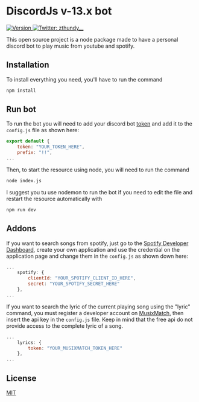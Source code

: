 # DiscordJs v-13.x bot

<p>
  <a href="https://github.com/zThundy/discord-bot/releases" target="_blank">
    <img alt="Version" src="https://img.shields.io/badge/version-0.1.5-blue.svg" />
  </a>
  <a href="https://twitter.com/zthundy__" target="_blank">
    <img alt="Twitter: zthundy__" src="https://img.shields.io/twitter/follow/zthundy__.svg?style=social" />
  </a>
</p>

This open source project is a node package made to have a personal discord bot to play music from youtube and spotify.

## Installation
To install everything you need, you'll have to run the command

```bash
npm install
```

## Run bot
To run the bot you will need to add your discord bot [token](https://discord.com/developers/applications) and add it to the `config.js` file as shown here:
```js
export default {
    token: "YOUR_TOKEN_HERE",
    prefix: "!!",
...
```
Then, to start the resource using node, you will need to run the command
```bash
node index.js
```
I suggest you tu use nodemon to run the bot if you need to edit the file and restart the resource automatically with
```bash
npm run dev
```

## Addons
If you want to search songs from spotify, just go to the [Spotify Developer Dashboard](https://developer.spotify.com/dashboard/login), create your own application and use the credential on the application page and change them in the `config.js` as shown down here:
```js
...
    spotify: {
        clientId: "YOUR_SPOTIFY_CLIENT_ID_HERE",
        secret: "YOUR_SPOTIFY_SECRET_HERE"
    },
...
```

If you want to search the lyric of the current playing song using the "lyric" command, you must register a developer account on [MusixMatch](https://developer.musixmatch.com/), then insert the api key in the `config.js` file. Keep in mind that the free api do not provide access to the complete lyric of a song.
```js
...
    lyrics: {
        token: "YOUR_MUSIXMATCH_TOKEN_HERE"
    },
...
```
## License
[MIT](https://choosealicense.com/licenses/mit/)

